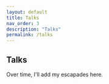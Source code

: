 ```yaml
---
layout: default
title: Talks
nav_order: 3
description: "Talks"
permalink: /talks
---
```


## Talks

Over time, I'll add my escapades here.
